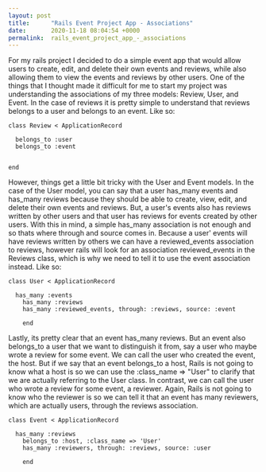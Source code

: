 ```yaml
---
layout: post
title:      "Rails Event Project App - Associations"
date:       2020-11-18 08:04:54 +0000
permalink:  rails_event_project_app_-_associations
---
```



For my rails project I decided to do a simple event app that would allow users to create, edit, and delete their own events and reviews, while also allowing them to view the events and reviews by other users. One of the things that I thought made it difficult for me to start my project was understanding the associations of my three models: Review, User, and Event. In the case of reviews it is pretty simple to understand that reviews belongs to a user and belongs to an event. Like so:

```
class Review < ApplicationRecord
  
  belongs_to :user
  belongs_to :event


end

```

However, things get a little bit tricky with the User and Event models. In the case of the User model, you can say that a user has_many events and has_many reviews because they should be able to create, view, edit, and delete their own events and reviews. But, a user's events also has reviews written by other users and that user has reviews for events created by other users. With this in mind, a simple has_many association is not enough and so thats where through  and source comes in. Because a user' events will have reviews written by others we can have a reviewed_events association to reviews, however rails will look for an association reviewed_events in the Reviews class, which is why we need to tell it to use the event association instead. Like so:

```
class User < ApplicationRecord

  has_many :events
	has_many :reviews
	has_many :reviewed_events, through: :reviews, source: :event
	
	end
```

Lastly, its pretty clear that an event has_many reviews. But an event also belongs_to a user that we want to distinguish it from, say a user who maybe wrote a review for some event. We can call the user who created the event, the host. But if we say that an event belongs_to a host, Rails is not going to know what a host is so we can use the :class_name => "User" to clarify that we are actually referring to the User class. In contrast, we can call the user who wrote a review for some event, a reviewer. Again, Rails is not going to know who the reviewer is so we can tell it that an event has many reviewers, which are actually users, through the reviews association.

```
class Event < ApplicationRecord
  
  has_many :reviews
	belongs_to :host, :class_name => 'User'
	has_many :reviewers, through: :reviews, source: :user
	
	end
```

